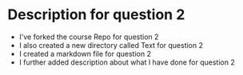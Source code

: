 # Description for question 2

* I've forked the course Repo for question 2
* I also created a new directory called Text for question 2
* I created a markdown file for question 2
* I further added description about what I have done for question 2
